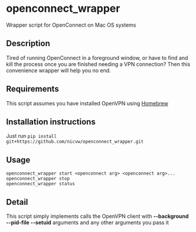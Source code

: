 # openconnect_wrapper
Wrapper script for OpenConnect on Mac OS systems

## Description

Tired of running OpenConnect in a foreground window, or have to find and kill the process once you are finished needing a VPN connection?  Then this convenience wrapper will help you no end.

## Requirements

This script assumes you have installed OpenVPN using [Homebrew](https://brew.sh "The missing package manager for MacOS")

## Installation instructions

Just run `pip install git+https://github.com/nicvw/openconnect_wrapper.git`

## Usage

```
openconnect_wrapper start <openconnect arg> <openconnect arg>...
openconnect_wrapper stop
openconnect_wrapper status
```

## Detail

This script simply implements calls the OpenVPN client with **--background --pid-file --setuid** arguments and any other arguments you pass it
